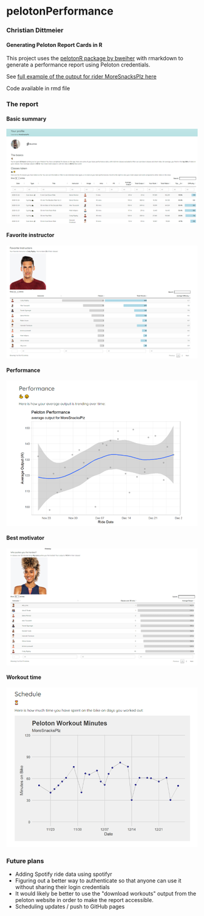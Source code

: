 # pelotonPerformance

### Christian Dittmeier

#### Generating Peloton Report Cards in R

This project uses the [pelotonR package by bweiher](https://github.com/bweiher/pelotonR) with rmarkdown to generate a performance report using Peloton credentials. 

See [full example of the output for rider MoreSnacksPlz here](https://cdittmeier.github.io/pelotonPerformance/moresnacksplz)

Code available in rmd file

### The report

#### Basic summary
![](man/figures/reportExample.png)

#### Favorite instructor
![](man/figures/favoriteInstructor.png)

#### Performance
![](man/figures/performanceExample.png)

#### Best motivator
![](man/figures/bestMotivator.png)

#### Workout time
![](man/figures/workoutMinutes.png)


### Future plans

- Adding Spotify ride data using spotifyr
- Figuring out a better way to authenticate so that anyone can use it without sharing their login credentials
- It would likely be better to use the "download workouts" output from the peloton website in order to make the report accessible. 
- Scheduling updates / push to GitHub pages
